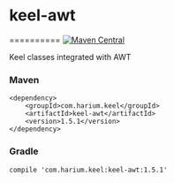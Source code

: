 # keel-awt
==========
[![Maven Central](https://maven-badges.herokuapp.com/maven-central/com.harium.keel/keel-awt/badge.svg)](https://maven-badges.herokuapp.com/maven-central/com.harium.keel/keel-awt/)

Keel classes integrated with AWT

### Maven
```
<dependency>
    <groupId>com.harium.keel</groupId>
    <artifactId>keel-awt</artifactId>
    <version>1.5.1</version>
</dependency>
```

### Gradle
```
compile 'com.harium.keel:keel-awt:1.5.1'
```
